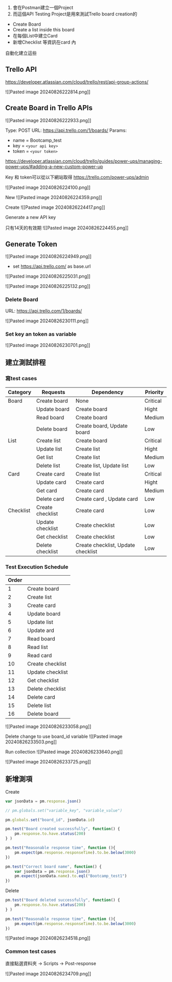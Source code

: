 
1. 會在Postman建立一個Project
2. 而這個API Testing Project是用來測試Trello board creation的

- Create Board
- Create a list inside this board
- 在每個List中建立Card
- 新增Checklist 等資訊在card 內

自動化建立這些

## Trello API

https://developer.atlassian.com/cloud/trello/rest/api-group-actions/

![[Pasted image 20240826222814.png]]

## Create Board in Trello APIs

![[Pasted image 20240826222933.png]]


Type: POST
URL: https://api.trello.com/1/boards/
Params:
- name = Bootcamp_test
- key = `<your api key>`
- token = `<your token>`

https://developer.atlassian.com/cloud/trello/guides/power-ups/managing-power-ups/#adding-a-new-custom-power-up

Key 和 token可以從以下網站取得
https://trello.com/power-ups/admin

![[Pasted image 20240826224100.png]]

New
![[Pasted image 20240826224359.png]]

Create
![[Pasted image 20240826224417.png]]

Generate a new API key

只有14天的有效期
![[Pasted image 20240826224455.png]]

## Generate Token

![[Pasted image 20240826224949.png]]


- set  https://api.trello.com/ as base.url


![[Pasted image 20240826225031.png]]

![[Pasted image 20240826225132.png]]


### Delete Board

URL: https://api.trello.com/1/boards/<id>

![[Pasted image 20240826230111.png]]


### Set key an token as variable

![[Pasted image 20240826230701.png]]



## 建立測試排程

### 寫test cases

| Category  | Requests         | Dependency                         | Priority |
| --------- | ---------------- | ---------------------------------- | -------- |
| Board     | Create board     | None                               | Critical |
|           | Update board     | Create board                       | Hight    |
|           | Read board       | Create board                       | Medium   |
|           | Delete board     | Create board, Update board         | Low      |
| List      | Create list      | Create board                       | Critical |
|           | Update list      | Create list                        | Hight    |
|           | Get list         | Create list                        | Medium   |
|           | Delete list      | Create list, Update list           | Low      |
| Card      | Create card      | Create list                        | Critical |
|           | Update card      | Create card                        | Hight    |
|           | Get card         | Create card                        | Medium   |
|           | Delete card      | Create card , Update card          | Low      |
| Checklist | Create checklist | Create card                        | Low      |
|           | Update checklist | Create checklist                   | Low      |
|           | Get checklist    | Create checklist                   | Low      |
|           | Delete checklist | Create checklist, Update checklist | Low      |

### Test Execution Schedule

| Order |                  |
| ----- | ---------------- |
| 1     | Create board     |
| 2     | Create list      |
| 3     | Create card      |
| 4     | Update board     |
| 5     | Update list      |
| 6     | Update ard       |
| 7     | Read board       |
| 8     | Read list        |
| 9     | Read card        |
| 10    | Create checklist |
| 11    | Update checklist |
| 12    | Get checklist    |
| 13    | Delete checklist |
| 14    | Delete card      |
| 15    | Delete list      |
| 16    | Delete board     |


![[Pasted image 20240826233058.png]]


Delete change to use board_id variable
![[Pasted image 20240826233503.png]]

Run collection
![[Pasted image 20240826233640.png]]

![[Pasted image 20240826233725.png]]

## 新增測項


Create
``` js
var jsonData = pm.response.json()

// pm.globals.set("variable_key", "variable_value")

pm.globals.set("board_id", jsonData.id)

pm.test("Board created successfully", function() {
    pm.response.to.have.status(200)
} )

pm.test("Reasonable response time", function (){
    pm.expect(pm.response.responseTime).to.be.below(3000)
})

pm.test("Correct board name", function() {
    var jsonData = pm.response.json()
    pm.expect(jsonData.name).to.eql("Bootcamp_test1")
})
```

Delete
```js
pm.test("Board deleted successfully", function() {
    pm.response.to.have.status(200)
} )

pm.test("Reasonable response time", function (){
    pm.expect(pm.response.responseTime).to.be.below(3000)
})
```

![[Pasted image 20240826234518.png]]

### Common test cases

直接點選資料夾 -> Scripts -> Post-response

![[Pasted image 20240826234709.png]]

